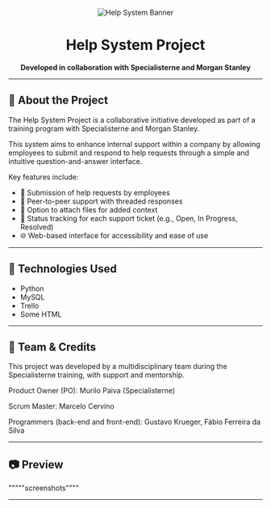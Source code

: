 <p align="center">
  <img src="https://i.imgur.com/U87nleR.png" alt="Help System Banner" />
</p>

<h1 align="center">Help System Project</h1>
<p align="center">
  <strong>Developed in collaboration with Specialisterne and Morgan Stanley</strong>
</p>

---

## 🧩 About the Project

The Help System Project is a collaborative initiative developed as part of a training program with Specialisterne and Morgan Stanley.

This system aims to enhance internal support within a company by allowing employees to submit and respond to help requests through a simple and intuitive question-and-answer interface.

Key features include:

- 📨 Submission of help requests by employees
- 💬 Peer-to-peer support with threaded responses
- 📎 Option to attach files for added context
- 🔁 Status tracking for each support ticket (e.g., Open, In Progress, Resolved)
- 🌐 Web-based interface for accessibility and ease of use

---

## 🚀 Technologies Used

- Python
- MySQL
- Trello
- Some HTML

---

## 👥 Team & Credits

This project was developed by a multidisciplinary team during the Specialisterne training, with support and mentorship.

Product Owner (PO): Murilo Paiva (Specialisterne)

Scrum Master: Marcelo Cervino

Programmers (back-end and front-end): Gustavo Krueger, Fábio Ferreira da Silva


---

## 📷 Preview

"""""screenshots""""

---

